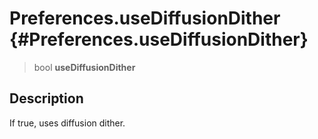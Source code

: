 Preferences.useDiffusionDither {#Preferences.useDiffusionDither}
==============================

> bool **useDiffusionDither**

Description
-----------

If true, uses diffusion dither.
